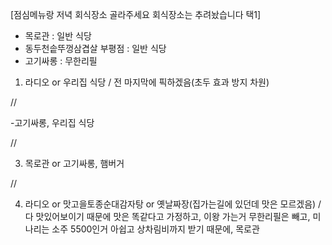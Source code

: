 [점심메뉴랑 저녁 회식장소 골라주세요 회식장소는 추려놨습니다 택1]
- 목로관 : 일반 식당
- 동두천솥뚜껑삼겹살 부평점 : 일반 식당
- 고기싸롱 : 무한리필

1. 라디오 or 우리집 식당 / 전 마지막에 픽하겠음(초두 효과 방지 차원)

//

-고기싸롱, 우리집 식당

// 

3. 목로관 or 고기싸롱, 햄버거

//

4. 라디오 or 맛고을토종순대감자탕 or 옛날짜장(집가는길에 있던데 맛은 모르겠음) / 
    다 맛있어보이기 때문에 맛은 똑같다고 가정하고, 이왕 가는거 무한리필은 빼고, 미나리는 소주 5500인거 아쉽고 상차림비까지 받기 때문에, 목로관
